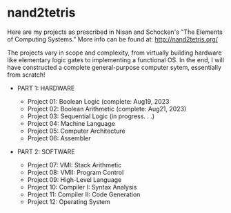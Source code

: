 # nand2tetris
Here are my projects as prescribed in Nisan and Schocken's "The Elements of Computing Systems." More info can be found at: http://nand2tetris.org/

The projects vary in scope and complexity, from virtually building hardware like elementary logic gates to 
implementing a functional OS. 
In the end, I will have constructed a complete general-purpose computer sytem, essentially from scratch!

- PART 1: HARDWARE
  * Project 01: Boolean Logic (complete: Aug19, 2023
  * Project 02: Boolean Arithmetic (complete: Aug21, 2023)
  * Project 03: Sequential Logic (in progress. . .)
  * Project 04: Machine Language
  * Project 05: Computer Architecture
  * Project 06: Assembler

- PART 2: SOFTWARE
  * Project 07: VMI: Stack Arithmetic
  * Project 08: VMII: Program Control
  * Project 09: High-Level Language
  * Project 10: Compiler I: Syntax Analysis
  * Project 11: Compiler II: Code Generation
  * Project 12: Operating System
